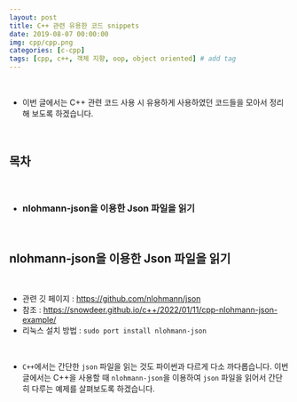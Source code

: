 ```yaml
---
layout: post
title: C++ 관련 유용한 코드 snippets
date: 2019-08-07 00:00:00
img: cpp/cpp.png
categories: [c-cpp] 
tags: [cpp, c++, 객체 지향, oop, object oriented] # add tag
---
```


<br>

- 이번 글에서는 C++ 관련 코드 사용 시 유용하게 사용하였던 코드들을 모아서 정리해 보도록 하겠습니다.

<br>

## **목차**

<br>

- ### nlohmann-json을 이용한 Json 파일을 읽기

<br>

## **nlohmann-json을 이용한 Json 파일을 읽기**

<br>

- 관련 깃 페이지 : https://github.com/nlohmann/json
- 참조 : https://snowdeer.github.io/c++/2022/01/11/cpp-nlohmann-json-example/
- 리눅스 설치 방법 : `sudo port install nlohmann-json`

<br>

- `C++`에서는 간단한 `json` 파일을 읽는 것도 파이썬과 다르게 다소 까다롭습니다. 이번 글에서는 C++을 사용할 때 `nlohmann-json`을 이용하여 `json` 파일을 읽어서 간단히 다루는 예제를 살펴보도록 하겠습니다.

<br>